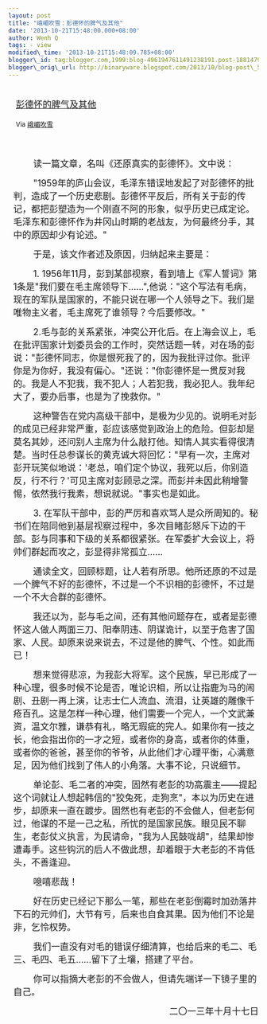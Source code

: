 ```yaml
--- 
layout: post 
title: "峨嵋吹雪：彭德怀的脾气及其他" 
date: '2013-10-21T15:48:00.000+08:00' 
author: Wenh Q
tags: - view
modified\_time: '2013-10-21T15:48:09.785+08:00' 
blogger\_id: tag:blogger.com,1999:blog-4961947611491238191.post-1881479182488476474
blogger\_orig\_url: http://binaryware.blogspot.com/2013/10/blog-post\_5487.html
---
```

<div style="margin: 10px; padding: 5px;">

<div style="font-size: 18px;">

[彭德怀的脾气及其他](http://blog.tianya.cn/blogger/post_show.asp?BlogID=1574137&PostID=53544049)

</div>

<div style="font-size: 13px;">

Via [峨嵋吹雪](http://emeichuixue.blog.tianya.cn/)

</div>

</div>

<div style="font-size: 13px; padding: 15px 0 10px 10px;">

<div style="text-indent: 30pt;">

<span
style="font-size: 18px;">读一篇文章，名叫《还原真实的彭德怀》。文中说：</span>

</div>

<div style="text-indent: 30pt;">

<span
style="font-size: 18px;">"1959年的庐山会议，毛泽东错误地发起了对彭德怀的批判，造成了一个历史悲剧。彭德怀平反后，所有关于彭的传记，都把彭塑造为一个刚直不阿的形象，似乎历史已成定论。毛泽东和彭德怀作为井冈山时期的老战友，为何最终分手，其中的原因却少有论述。"</span>

</div>

<div style="text-indent: 30pt;">

<span
style="font-size: 18px;">于是，该文作者述及原因，归纳起来主要是：</span>

</div>

<div style="text-indent: 30pt;">

<span style="font-size: 18px;">1.
1956年11月，彭到某部视察，看到墙上《军人誓词》第1条是"我们要在毛主席领导下……",他说："这个写法有毛病，现在的军队是国家的，不能只说在哪一个人领导之下。我们是唯物主义者，毛主席死了谁领导？今后要修改。"</span>

</div>

<div style="text-indent: 30pt;">

<span
style="font-size: 18px;">2.毛与彭的关系紧张，冲突公开化后。在上海会议上，毛在批评国家计划委员会的工作时，突然话题一转，对在场的彭说："彭德怀同志，你是恨死我了的，因为我批评过你。批评你是为你好，我没有偏心。"还说："你彭德怀是一贯反对我的。我是人不犯我，我不犯人；人若犯我，我必犯人。我年纪大了，要办后事，也是为了挽救你。"</span>

</div>

<div style="text-indent: 30pt;">

<span
style="font-size: 18px;">这种警告在党内高级干部中，是极为少见的。说明毛对彭的成见已经非常严重，彭应该感觉到政治上的危险。但彭却是莫名其妙，还问别人主席为什么敲打他。知情人其实看得很清楚。当时任总参谋长的黄克诚大将回忆："早有一次，主席对彭开玩笑似地说：'老总，咱们定个协议，我死以后，你别造反，行不行？'可见主席对彭顾忌之深。而彭并未因此稍增警惕，依然我行我素，想说就说。"事实也是如此。</span>

</div>

<div style="text-indent: 30pt;">

<span style="font-size: 18px;">3.
在军队干部中，彭的严厉和喜欢骂人是众所周知的。秘书们在陪同他到基层视察过程中，多次目睹彭怒斥下边的干部。彭与同事和下级的关系都很紧张。在军委扩大会议上，将帅们群起而攻之，彭显得非常孤立……</span>

</div>

<div style="text-indent: 30pt;">

<span
style="font-size: 18px;">通读全文，回顾标题，让人若有所思。他所还原的不过是一个脾气不好的彭德怀，不过是一个不识相的彭德怀，不过是一个不大合群的彭德怀。</span>

</div>

<div style="text-indent: 30pt;">

<span
style="font-size: 18px;">我还以为，彭与毛之间，还有其他问题存在，或者是彭德怀这人做人两面三刀、阳奉阴违、阴谋诡计，以至于危害了国家、人民。却原来说来说去，不过是他的脾气、个性。如此而已！</span>

</div>

<div style="text-indent: 30pt;">

<span
style="font-size: 18px;">想来觉得悲凉，为我彭大将军。这个民族，早已形成了一种心理，很多时候不论是否，唯论识相，所以让指鹿为马的闹剧、丑剧一再上演，让志士仁人流血、流泪，让英雄的雕像千疮百孔。这是怎样一种心理，他们需要一个完人，一个文武兼资，温文尔雅，谦恭有礼，略无瑕疵的完人。如果你有一技之长，他会指出你的一才之短，或者你的身高，或者你的体重，或者你的爸爸，甚至你的爷爷，从此他们才心理平衡，心满意足，因为他们找到了伟人的小角落。大事不论，只说细节。</span>

</div>

<div style="text-indent: 30pt;">

<span
style="font-size: 18px;">单论彭、毛二者的冲突，固然有老彭的功高震主——提起这个词就让人想起韩信的"狡兔死，走狗烹"，本以为历史在进步，却原来一直在踱步。固然也有老彭的不会做人，但老彭何过，他谋的不是一己之私，所忧的是国家民族。眼见民不聊生，老彭仗义执言，为民请命，"我为人民鼓咙胡"，结果却惨遭毒手。这些钩沉的后人不做此想，却着眼于大老彭的不肯低头，不善逢迎。</span>

</div>

<div style="text-indent: 30pt;">

<span style="font-size: 18px;">噫嘻悲哉！</span>

</div>

<div style="text-indent: 30pt;">

<span
style="font-size: 18px;">好在历史已经记下那么一笔，那些在老彭倒霉时加劲落井下石的元帅们，大节有亏，后来也自食其果。因为他们不论是非，乞怜权势。</span>

</div>

<div style="text-indent: 30pt;">

<span
style="font-size: 18px;">我们一直没有对毛的错误仔细清算，也给后来的毛二、毛三、毛四、毛五……留下了土壤，搭建了平台。</span>

</div>

<div style="text-indent: 30pt;">

<span
style="font-size: 18px;">你可以指摘大老彭的不会做人，但请先端详一下镜子里的自己。</span>

</div>

<div align="right" style="text-indent: 30pt;">

<span style="font-size: 18px;">二〇一三年十月十七日</span>

</div>

</div>
